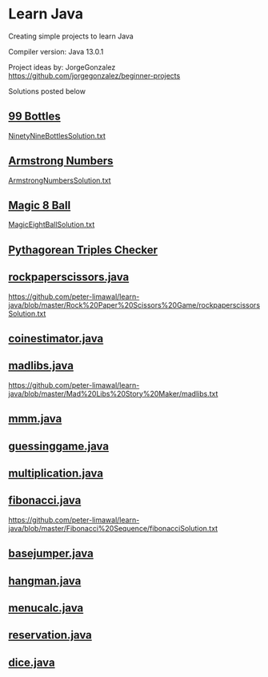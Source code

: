 # Learn Java
Creating simple projects to learn Java

Compiler version:
Java 13.0.1

Project ideas by: JorgeGonzalez
https://github.com/jorgegonzalez/beginner-projects

Solutions posted below

## [99 Bottles](https://github.com/peter-limawal/learn-java/blob/master/99%20Bottles/NinetyNineBottles.java)
[NinetyNineBottlesSolution.txt](https://github.com/peter-limawal/learn-java/blob/master/99%20Bottles/NinetyNineBottlesSolution.txt)

## [Armstrong Numbers](https://github.com/peter-limawal/learn-java/blob/master/Armstrong%20Numbers/ArmstrongNumbers.java)
[ArmstrongNumbersSolution.txt](https://github.com/peter-limawal/learn-java/blob/master/Armstrong%20Numbers/ArmstrongNumbersSolution.txt)

## [Magic 8 Ball](https://github.com/peter-limawal/learn-java/blob/master/Magic%20Eight%20Ball/MagicEightBall.java)
[MagicEightBallSolution.txt](https://github.com/peter-limawal/learn-java/blob/master/Magic%208%20Ball/MagicEightBallSolution.txt)

## [Pythagorean Triples Checker](https://github.com/peter-limawal/learn-java/blob/master/Pythagorean%20Triples%20Checker/PythagoreanTriplesChecker.java)

## [rockpaperscissors.java](https://github.com/peter-limawal/learn-java/blob/master/Rock%20Paper%20Scissors%20Game/rockpaperscissors.java)
https://github.com/peter-limawal/learn-java/blob/master/Rock%20Paper%20Scissors%20Game/rockpaperscissorsSolution.txt

## [coinestimator.java](https://github.com/peter-limawal/learn-java/blob/master/Coin%20Estimator%20By%20Weight/coinestimator.java)

## [madlibs.java](https://github.com/peter-limawal/learn-java/blob/master/Mad%20Libs%20Story%20Maker/madlibs.java)
https://github.com/peter-limawal/learn-java/blob/master/Mad%20Libs%20Story%20Maker/madlibs.txt

## [mmm.java](https://github.com/peter-limawal/learn-java/blob/master/Mean,%20Median,%20and%20Mode/mmm.java)

## [guessinggame.java](https://github.com/peter-limawal/learn-java/blob/master/Higher%20Lower%20Guessing%20Game/guessinggame.java)

## [multiplication.java](https://github.com/peter-limawal/learn-java/blob/master/Multiplication%20Table/multiplication.java)

## [fibonacci.java](https://github.com/peter-limawal/learn-java/blob/master/Fibonacci%20Sequence/fibonacci.java)
https://github.com/peter-limawal/learn-java/blob/master/Fibonacci%20Sequence/fibonacciSolution.txt

## [basejumper.java](https://github.com/peter-limawal/learn-java/blob/master/Base%20Jumper/basejumper.java)

## [hangman.java](https://github.com/peter-limawal/learn-java/blob/master/Hangman%20Game/hangman.java)

## [menucalc.java](https://github.com/peter-limawal/learn-java/blob/master/Menu%20Calculator/menucalc.java)

## [reservation.java](https://github.com/peter-limawal/learn-java/blob/master/Seat%20Reservation/reservation.java)

## [dice.java](https://github.com/peter-limawal/learn-java/blob/master/Dice%20Rolling%20Simulator/dice.java)
